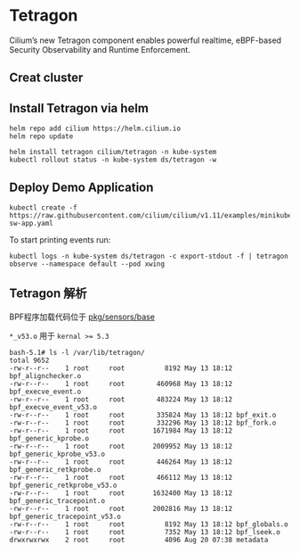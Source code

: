 # Tetragon

Cilium’s new Tetragon component enables powerful realtime, eBPF-based Security Observability and Runtime Enforcement.

## Creat cluster


## Install Tetragon via helm

```console
helm repo add cilium https://helm.cilium.io
helm repo update

helm install tetragon cilium/tetragon -n kube-system
kubectl rollout status -n kube-system ds/tetragon -w
```

## Deploy Demo Application


```console
kubectl create -f https://raw.githubusercontent.com/cilium/cilium/v1.11/examples/minikube/http-sw-app.yaml
```

To start printing events run:
```
kubectl logs -n kube-system ds/tetragon -c export-stdout -f | tetragon observe --namespace default --pod xwing
```


## Tetragon 解析

BPF程序加载代码位于 [pkg/sensors/base](https://github.com/cilium/tetragon/blob/45fdf406975a428108f9f172803f4049ebe9abb5/pkg/sensors/base/base.go#L16)

`*_v53.o` 用于 `kernal >= 5.3`

```console
bash-5.1# ls -l /var/lib/tetragon/
total 9652
-rw-r--r--    1 root     root          8192 May 13 18:12 bpf_alignchecker.o
-rw-r--r--    1 root     root        460968 May 13 18:12 bpf_execve_event.o
-rw-r--r--    1 root     root        483224 May 13 18:12 bpf_execve_event_v53.o
-rw-r--r--    1 root     root        335824 May 13 18:12 bpf_exit.o
-rw-r--r--    1 root     root        332296 May 13 18:12 bpf_fork.o
-rw-r--r--    1 root     root       1671984 May 13 18:12 bpf_generic_kprobe.o
-rw-r--r--    1 root     root       2009952 May 13 18:12 bpf_generic_kprobe_v53.o
-rw-r--r--    1 root     root        446264 May 13 18:12 bpf_generic_retkprobe.o
-rw-r--r--    1 root     root        466112 May 13 18:12 bpf_generic_retkprobe_v53.o
-rw-r--r--    1 root     root       1632400 May 13 18:12 bpf_generic_tracepoint.o
-rw-r--r--    1 root     root       2002816 May 13 18:12 bpf_generic_tracepoint_v53.o
-rw-r--r--    1 root     root          8192 May 13 18:12 bpf_globals.o
-rw-r--r--    1 root     root          7352 May 13 18:12 bpf_lseek.o
drwxrwxrwx    2 root     root          4096 Aug 20 07:38 metadata
```